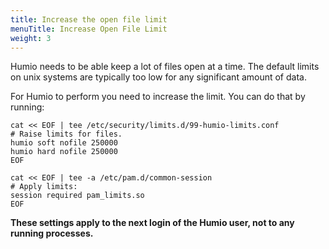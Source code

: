 ```yaml
---
title: Increase the open file limit
menuTitle: Increase Open File Limit
weight: 3
---
```


Humio needs to be able keep a lot of files open at a time. The default limits
on unix systems are typically too low for any significant amount of data.

For Humio to perform you need to increase the limit.
You can do that by running:

```shell
cat << EOF | tee /etc/security/limits.d/99-humio-limits.conf
# Raise limits for files.
humio soft nofile 250000
humio hard nofile 250000
EOF

cat << EOF | tee -a /etc/pam.d/common-session
# Apply limits:
session required pam_limits.so
EOF
```

**These settings apply to the next login of the Humio user, not to any running processes.**
